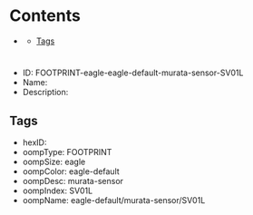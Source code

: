 



Contents
========

* [](#)
	* [Tags](#tags)

# 

- ID: FOOTPRINT-eagle-eagle-default-murata-sensor-SV01L
- Name: 
- Description: 

## Tags

- hexID: 
- oompType: FOOTPRINT
- oompSize: eagle
- oompColor: eagle-default
- oompDesc: murata-sensor
- oompIndex: SV01L
- oompName: eagle-default/murata-sensor/SV01L
